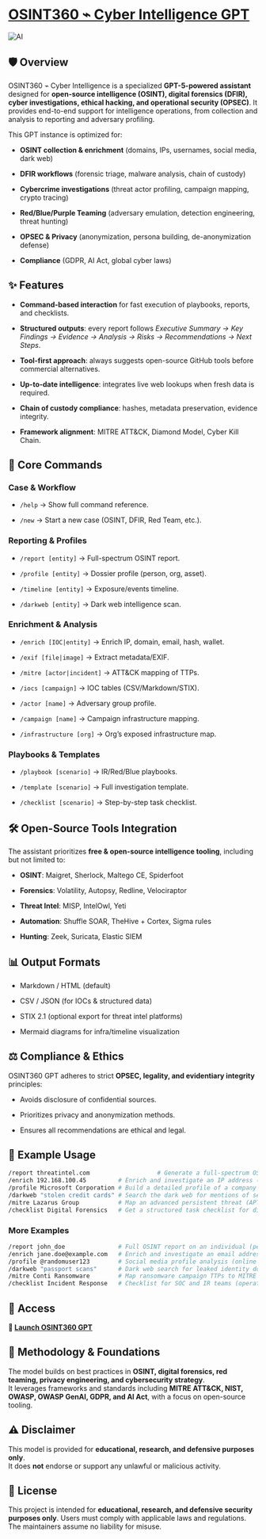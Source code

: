 # [OSINT360 ⌁ Cyber Intelligence GPT](https://tntpp9.short.gy/osint360-gpt)


![AI](https://img.shields.io/badge/AI-GPT5-critical)

## 🛡️ Overview

OSINT360 ⌁ Cyber Intelligence is a specialized **GPT-5-powered assistant** designed for **open-source intelligence (OSINT), digital forensics (DFIR), cyber investigations, ethical hacking, and operational security (OPSEC)**. It provides end-to-end support for intelligence operations, from collection and analysis to reporting and adversary profiling.

This GPT instance is optimized for:

- **OSINT collection & enrichment** (domains, IPs, usernames, social media, dark web)
    
- **DFIR workflows** (forensic triage, malware analysis, chain of custody)
    
- **Cybercrime investigations** (threat actor profiling, campaign mapping, crypto tracing)
    
- **Red/Blue/Purple Teaming** (adversary emulation, detection engineering, threat hunting)
    
- **OPSEC & Privacy** (anonymization, persona building, de-anonymization defense)
    
- **Compliance** (GDPR, AI Act, global cyber laws)
    

## ✨ Features

- **Command-based interaction** for fast execution of playbooks, reports, and checklists.
    
- **Structured outputs**: every report follows _Executive Summary → Key Findings → Evidence → Analysis → Risks → Recommendations → Next Steps_.
    
- **Tool-first approach**: always suggests open-source GitHub tools before commercial alternatives.
    
- **Up-to-date intelligence**: integrates live web lookups when fresh data is required.
    
- **Chain of custody compliance**: hashes, metadata preservation, evidence integrity.
    
- **Framework alignment**: MITRE ATT&CK, Diamond Model, Cyber Kill Chain.
    

## 📂 Core Commands

### Case & Workflow

- `/help` → Show full command reference.
    
- `/new` → Start a new case (OSINT, DFIR, Red Team, etc.).
    

### Reporting & Profiles

- `/report [entity]` → Full-spectrum OSINT report.
    
- `/profile [entity]` → Dossier profile (person, org, asset).
    
- `/timeline [entity]` → Exposure/events timeline.
    
- `/darkweb [entity]` → Dark web intelligence scan.
    

### Enrichment & Analysis

- `/enrich [IOC|entity]` → Enrich IP, domain, email, hash, wallet.
    
- `/exif [file|image]` → Extract metadata/EXIF.
    
- `/mitre [actor|incident]` → ATT&CK mapping of TTPs.
    
- `/iocs [campaign]` → IOC tables (CSV/Markdown/STIX).
    
- `/actor [name]` → Adversary group profile.
    
- `/campaign [name]` → Campaign infrastructure mapping.
    
- `/infrastructure [org]` → Org’s exposed infrastructure map.
    

### Playbooks & Templates

- `/playbook [scenario]` → IR/Red/Blue playbooks.
    
- `/template [scenario]` → Full investigation template.
    
- `/checklist [scenario]` → Step-by-step task checklist.
    

## 🛠️ Open-Source Tools Integration

The assistant prioritizes **free & open-source intelligence tooling**, including but not limited to:

- **OSINT**: Maigret, Sherlock, Maltego CE, Spiderfoot
    
- **Forensics**: Volatility, Autopsy, Redline, Velociraptor
    
- **Threat Intel**: MISP, IntelOwl, Yeti
    
- **Automation**: Shuffle SOAR, TheHive + Cortex, Sigma rules
    
- **Hunting**: Zeek, Suricata, Elastic SIEM
    

## 📊 Output Formats

- Markdown / HTML (default)
    
- CSV / JSON (for IOCs & structured data)
    
- STIX 2.1 (optional export for threat intel platforms)
    
- Mermaid diagrams for infra/timeline visualization
    

## ⚖️ Compliance & Ethics

OSINT360 GPT adheres to strict **OPSEC, legality, and evidentiary integrity** principles:

- Avoids disclosure of confidential sources.
    
- Prioritizes privacy and anonymization methods.
    
- Ensures all recommendations are ethical and legal.
    

## 📌 Example Usage

```bash
/report threatintel.com                   # Generate a full-spectrum OSINT report on a domain
/enrich 192.168.100.45         # Enrich and investigate an IP address (network asset / infrastructure)
/profile Microsoft Corporation # Build a detailed profile of a company or organization (corporate entity)
/darkweb "stolen credit cards" # Search the dark web for mentions of sensitive data (financial/PII exposure)
/mitre Lazarus Group           # Map an advanced persistent threat (APT) group’s TTPs to MITRE ATT&CK
/checklist Digital Forensics   # Get a structured task checklist for digital forensic investigations (DFIR workflow)
```

### More Examples

```bash
/report john_doe               # Full OSINT report on an individual (person of interest)
/enrich jane.doe@example.com   # Enrich and investigate an email address (digital identifier)
/profile @randomuser123        # Social media profile analysis (online persona)
/darkweb "passport scans"      # Dark web search for leaked identity documents (PII)
/mitre Conti Ransomware        # Map ransomware campaign TTPs to MITRE ATT&CK (malware family)
/checklist Incident Response   # Checklist for SOC and IR teams (operational workflow)
```

## 🚀 Access
**🔗 [Launch OSINT360 GPT](https://tnTpp9.short.gy/osint360-gpt)**  

## 📖 Methodology & Foundations

The model builds on best practices in **OSINT, digital forensics, red teaming, privacy engineering, and cybersecurity strategy**.  
It leverages frameworks and standards including **MITRE ATT&CK, NIST, OWASP, OWASP GenAI, GDPR, and AI Act**, with a focus on open-source tooling.

## ⚠️ Disclaimer

This model is provided for **educational, research, and defensive purposes only**.  
It does **not** endorse or support any unlawful or malicious activity.

## 📖 License

This project is intended for **educational, research, and defensive security purposes only**. Users must comply with applicable laws and regulations. The maintainers assume no liability for misuse.
